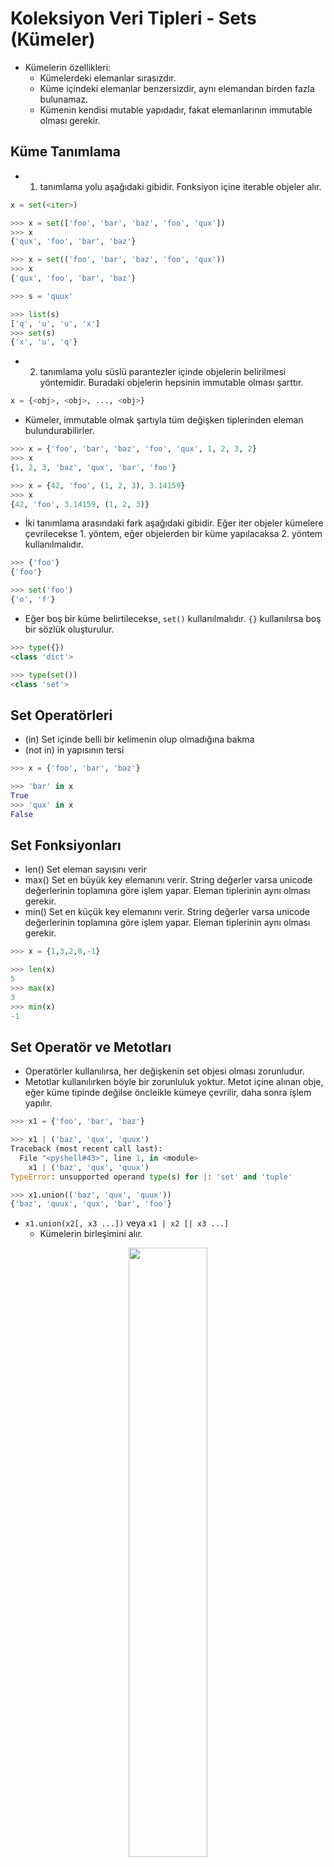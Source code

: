 # Koleksiyon Veri Tipleri - Sets (Kümeler)

- Kümelerin özellikleri:
    - Kümelerdeki elemanlar sırasızdır.
    - Küme içindeki elemanlar benzersizdir, aynı elemandan birden fazla bulunamaz.
    - Kümenin kendisi mutable yapıdadır, fakat elemanlarının immutable olması gerekir.

## Küme Tanımlama

- 1. tanımlama yolu aşağıdaki gibidir. Fonksiyon içine iterable objeler alır.

```python
x = set(<iter>)
```

```python
>>> x = set(['foo', 'bar', 'baz', 'foo', 'qux'])
>>> x
{'qux', 'foo', 'bar', 'baz'}

>>> x = set(('foo', 'bar', 'baz', 'foo', 'qux'))
>>> x
{'qux', 'foo', 'bar', 'baz'}

>>> s = 'quux'

>>> list(s)
['q', 'u', 'u', 'x']
>>> set(s)
{'x', 'u', 'q'}
```

- 2. tanımlama yolu süslü parantezler içinde objelerin belirilmesi yöntemidir. Buradaki objelerin hepsinin immutable olması şarttır.

```python
x = {<obj>, <obj>, ..., <obj>}
```

- Kümeler, immutable olmak şartıyla tüm değişken tiplerinden eleman bulundurabilirler.

```python
>>> x = {'foo', 'bar', 'baz', 'foo', 'qux', 1, 2, 3, 2}
>>> x
{1, 2, 3, 'baz', 'qux', 'bar', 'foo'}

>>> x = {42, 'foo', (1, 2, 3), 3.14159}
>>> x
{42, 'foo', 3.14159, (1, 2, 3)}
```

- İki tanımlama arasındaki fark aşağıdaki gibidir. Eğer iter objeler kümelere çevrilecekse 1. yöntem, eğer objelerden bir küme yapılacaksa 2. yöntem kullanılmalıdır.

```python
>>> {'foo'}
{'foo'}

>>> set('foo')
{'o', 'f'}
```

- Eğer boş bir küme belirtilecekse, `set()` kullanılmalıdır. `{}` kullanılırsa boş bir sözlük oluşturulur.

```python
>>> type({})
<class 'dict'>

>>> type(set())
<class 'set'>
```

## Set Operatörleri

- (in)      Set içinde belli bir kelimenin olup olmadığına bakma
- (not in)  in yapısının tersi

```python
>>> x = {'foo', 'bar', 'baz'}

>>> 'bar' in x
True
>>> 'qux' in x
False
```

## Set Fonksiyonları

- len()     Set eleman sayısını verir
- max()     Set en büyük key elemanını verir. String değerler varsa unicode değerlerinin toplamına göre işlem yapar. Eleman tiplerinin aynı olması gerekir.
- min()     Set en küçük key elemanını verir. String değerler varsa unicode değerlerinin toplamına göre işlem yapar. Eleman tiplerinin aynı olması gerekir.

```python
>>> x = {1,3,2,0,-1}

>>> len(x)
5
>>> max(x)
3
>>> min(x)
-1
```

## Set Operatör ve Metotları

- Operatörler kullanılırsa, her değişkenin set objesi olması zorunludur.
- Metotlar kullanılırken böyle bir zorunluluk yoktur. Metot içine alınan obje, eğer küme tipinde değilse öncleikle kümeye çevrilir, daha sonra işlem yapılır.

```python
>>> x1 = {'foo', 'bar', 'baz'}

>>> x1 | ('baz', 'qux', 'quux')
Traceback (most recent call last):
  File "<pyshell#43>", line 1, in <module>
    x1 | ('baz', 'qux', 'quux')
TypeError: unsupported operand type(s) for |: 'set' and 'tuple'

>>> x1.union(('baz', 'qux', 'quux'))
{'baz', 'quux', 'qux', 'bar', 'foo'}
```

- `x1.union(x2[, x3 ...])` veya `x1 | x2 [| x3 ...]`
    - Kümelerin birleşimini alır.

<p align="center"><img src="https://files.realpython.com/media/t.ca57b915cec6.png" width="50%" /></p>

```python
>>> x1 = {'foo', 'bar', 'baz'}
>>> x2 = {'baz', 'qux', 'quux'}

>>> x1.union(x2)
{'foo', 'qux', 'quux', 'baz', 'bar'}

>>> x1 | x2
{'foo', 'qux', 'quux', 'baz', 'bar'}
```

- `x1.intersection(x2[, x3 ...])` veya `x1 & x2 [& x3 ...]`
    - Kümelerin keşisimini alır.

<p align="center"><img src="https://files.realpython.com/media/t.9c6d33717cdc.png" width="50%" /></p>

```python
>>> x1 = {'foo', 'bar', 'baz'}
>>> x2 = {'baz', 'qux', 'quux'}

>>> x1.intersection(x2)
{'baz'}

>>> x1 & x2
{'baz'}
```

- `x1.difference(x2[, x3 ...])` veya `x1 - x2 [- x3 ...]`
    - Kümelerin farkını alır.

<p align="center"><img src="https://files.realpython.com/media/t.a90b4c323d99.png" width="50%" /></p>

```python
>>> x1 = {'foo', 'bar', 'baz'}
>>> x2 = {'baz', 'qux', 'quux'}

>>> x1.difference(x2)
{'foo', 'bar'}

>>> x1 - x2
{'foo', 'bar'}
```

Eğer birden fazla sayıda kümede fark işlemi yapılırsa, soldan sağa doğru bir ilerleme gözlenecektir.

```python
>>> a = {1, 2, 3, 30, 300}
>>> b = {10, 20, 30, 40}
>>> c = {100, 200, 300, 400}

>>> a.difference(b, c)
{1, 2, 3}

>>> a - b - c
{1, 2, 3}
```

<p align="center"><img src="https://robocrop.realpython.net/?url=https%3A//files.realpython.com/media/t.b37d6f78f99a.png&w=1153&sig=43b3c03ccbeea1cf89d8152472b81c118a065c67" width="70%" /></p>

- `x1.symmetric_difference(x2)` veya `x1 ^ x2 [^ x3 ...]`
    - Kümelerin simetrik farkını alır.

<p align="center"><img src="https://files.realpython.com/media/t.604de51646cc.png" width="50%" /></p>

```python
>>> x1 = {'foo', 'bar', 'baz'}
>>> x2 = {'baz', 'qux', 'quux'}

>>> x1.symmetric_difference(x2)
{'foo', 'qux', 'quux', 'bar'}

>>> x1 ^ x2
{'foo', 'qux', 'quux', 'bar'}
```

Eğer birden fazla kümede simetrik fark işlemi yapılacaksa, `^` operatörü kullanılmalıdır. Metot kullanıldığında hata verecektir.

```python
>>> a = {1, 2, 3, 4, 5}
>>> b = {10, 2, 3, 4, 50}
>>> c = {1, 50, 100}

>>> a ^ b ^ c
{100, 5, 10}

>>> a.symmetric_difference(b, c)
Traceback (most recent call last):
  File "<pyshell#11>", line 1, in <module>
    a.symmetric_difference(b, c)
TypeError: symmetric_difference() takes exactly one argument (2 given)
```

- `x1.isdisjoint(x2)`
    - Eğer iki küme ayrık kümelerse (ortak elemanları yoksa) `True` döner, aksi halde `False` döner.
    - Sadece iki küme arasında işlem yapılabilir.

```python
>>> x1 = {'foo', 'bar', 'baz'}
>>> x2 = {'baz', 'qux', 'quux'}

>>> x1.isdisjoint(x2)
False

>>> x1 = {1, 3, 5}
>>> x2 = {2, 4, 6}

>>> x1.isdisjoint(x2)
True
```

- `x1.issubset(x2)` veya `x1 <= x2`
    - Bir kümenin başka bir kümenin alt kümesi olup olmadığını bulmaya yarar.
    - Eğer bir kümenin tüm elemanları diğer kümede bulunuyorsa `True`, bulunmuyorsa `False` döner.
    - Ayrıca her küme kendisinin de alt kümesi olduğundan, kendi ile işleme sokulursa `True` dönecektir.

```python
>>> x1 = {'foo', 'bar', 'baz'}
>>> x1.issubset({'foo', 'bar', 'baz', 'qux', 'quux'})
True

>>> x2 = {'baz', 'qux', 'quux'}
>>> x1 <= x2
False

>>> x.issubset(x)
True
```

- `x1 < x2`
    - `s.issubset()` fonksiyonuna benzerdir, fakat kendisi ile işleme sokulursa `False` döner.

```python
>>> x1 = {'foo', 'bar'}
>>> x2 = {'foo', 'bar', 'baz'}
>>> x1 < x2
True

>>> x1 = {'foo', 'bar', 'baz'}
>>> x2 = {'foo', 'bar', 'baz'}
>>> x1 < x2
False

>>> x = {1, 2, 3, 4, 5}
>>> x <= x
True
>>> x < x
False
```

- `x1.issuperset(x2)` veya `x1 >= x2`
    - Bir küme, diğer bir kümeyi kapsıyorsa `True`, kapsamıyorsa `False` döner.
    - Her küme kendisini kapsadığı için `True` dönecektir.

```python
>>> x1 = {'foo', 'bar', 'baz'}

>>> x1.issuperset({'foo', 'bar'})
True

>>> x2 = {'baz', 'qux', 'quux'}
>>> x1 >= x2
False

>>> x = {1, 2, 3, 4, 5}
>>> x.issuperset(x)
True
```

- `x1 > x2`
    - `s.issuperset()` fonksiyonuna benzerdir ama kendi ile işleme sokulursa `False` döner.

```python
>>> x1 = {'foo', 'bar', 'baz'}
>>> x2 = {'foo', 'bar'}
>>> x1 > x2
True

>>> x = {1, 2, 3, 4, 5}
>>> x > x
False
```

## Kümeler Üzerinde Değişiklik Yapma

- `x1.update(x2[, x3 ...])` veya `x1 |= x2 [| x3 ...]`
    - Farklılıkları bulup kümeye bunları ekler.

```python
>>> x1 = {'foo', 'bar', 'baz'}
>>> x2 = {'foo', 'baz', 'qux'}

>>> x1 |= x2
>>> x1
{'qux', 'foo', 'bar', 'baz'}

>>> x1.update(['corge', 'garply'])
>>> x1
{'qux', 'corge', 'garply', 'foo', 'bar', 'baz'}
```

- `x1.intersection_update(x2[, x3 ...])` veya `x1 &= x2 [& x3 ...]`
    - İki kümede aynı olan elemanları bularak, önceki kümeye bunları atar.

```python
>>> x1 = {'foo', 'bar', 'baz'}
>>> x2 = {'foo', 'baz', 'qux'}

>>> x1 &= x2
>>> x1
{'foo', 'baz'}

>>> x1.intersection_update(['baz', 'qux'])
>>> x1
{'baz'}
```

- `x1.difference_update(x2[, x3 ...])` veya `x1 -= x2 [| x3 ...]`
    - Kümeler arasında fark işlemi yaparak önceki kümeye sonucu atar.

```python
>>> x1 = {'foo', 'bar', 'baz'}
>>> x2 = {'foo', 'baz', 'qux'}

>>> x1 -= x2
>>> x1
{'bar'}

>>> x1.difference_update(['foo', 'bar', 'qux'])
>>> x1
set()
```

- `x1.symmetric_difference_update(x2)` veya `x1 ^= x2`
    - Kümeler arasında simetrik fark işlemi yaparak önceki kümeye bunları atar.

```python
>>> x1 = {'foo', 'bar', 'baz'}
>>> x2 = {'foo', 'baz', 'qux'}
>>> 
>>> x1 ^= x2
>>> x1
{'bar', 'qux'}
>>> 
>>> x1.symmetric_difference_update(['qux', 'corge'])
>>> x1
{'bar', 'corge'}
```

## Kümeler Üzerinde Ekleme, Çıkarma ve Diğer İşlemler

- `x.add(<elem>)`
    - Kümeye eleman ekler.

```python
>>> x = {'foo', 'bar', 'baz'}

>>> x.add('qux')
>>> x
{'bar', 'baz', 'foo', 'qux'}
```

- `x.remove(<elem>)`
    - Verilen elemanı kümeden kaldırır.
    - Eğer verilen eleman kümede yoksa `KeyError` hatası döner.

```python
>>> x = {'foo', 'bar', 'baz'}

>>> x.remove('baz')
>>> x
{'bar', 'foo'}

>>> x.remove('qux')
Traceback (most recent call last):
  File "<pyshell#58>", line 1, in <module>
    x.remove('qux')
KeyError: 'qux'
```

- `x.discard(<elem>)`
    - Verilen elemanı kümeden kaldırır.
    - Eğer verilen eleman kümede yoksa hata dönmez.

```python
>>> x = {'foo', 'bar', 'baz'}

>>> x.discard('baz')
>>> x
{'bar', 'foo'}

>>> x.discard('qux')
>>> x
{'bar', 'foo'}
```

- `x.pop()`
    - Küme içinden rastgele bir elemanı çıkarır.
    - Eğer küme içinde herhangi bir eleman yoksa `KeyError` hatası döner.

```python
>>> x = {'foo', 'bar', 'baz'}

>>> x.pop()
'bar'
>>> x
{'baz', 'foo'}

>>> x.pop()
'baz'
>>> x
{'foo'}

>>> x.pop()
'foo'
>>> x
set()

>>> x.pop()
Traceback (most recent call last):
  File "<pyshell#82>", line 1, in <module>
    x.pop()
KeyError: 'pop from an empty set'
```

- `x.clear()`
    - Küme içindeki tüm elemanları kaldırır.

```python
>>> x = {'foo', 'bar', 'baz'}
>>> x
{'foo', 'bar', 'baz'}
>>> 
>>> x.clear()
>>> x
set()
```

## Frozen Sets

- `Frozen Set` python içinde built-in bulunan diğer bir veri tipidir.
- Kümelere benzer, tek farkı immutable olmasıdır.
- Yazılım içinde, değiştirilmesi istenmeyen değişken verileri için kullanılır. 
- Küme metotlarından değişiklik yapan metotlar dışındaki tüm metotlar kullanılabilir, fakat değişiklik yapan metotlar kullanılmak istendiği zaman hata verir.

```python
>>> x = frozenset(['foo', 'bar', 'baz'])
>>> x
frozenset({'foo', 'baz', 'bar'})

>>> len(x)
3

>>> x & {'baz', 'qux', 'quux'}
frozenset({'baz'})
```

```python
>>> x = frozenset(['foo', 'bar', 'baz'])

>>> x.add('qux')
Traceback (most recent call last):
  File "<pyshell#127>", line 1, in <module>
    x.add('qux')
AttributeError: 'frozenset' object has no attribute 'add'

>>> x.pop()
Traceback (most recent call last):
  File "<pyshell#129>", line 1, in <module>
    x.pop()
AttributeError: 'frozenset' object has no attribute 'pop'

>>> x.clear()
Traceback (most recent call last):
  File "<pyshell#131>", line 1, in <module>
    x.clear()
AttributeError: 'frozenset' object has no attribute 'clear'

>>> x
frozenset({'foo', 'bar', 'baz'})
```

- `Değişiklik yap ve ata` operatörleri, frozen set yapıları için kullanılabilir.
    - Burada aslında bir değişiklik yapılmamaktadır, yeni bir atama yapılmaktadır. Bundan dolayı immutable durumuna ters değildir.
    - Örnek olarak `x &= s` olarak yazılan kod aslında `x = x & s` anlamı taşımaktadır ve yeni bir atama yapmaktadır.

```python
>>> f = frozenset(['foo', 'bar', 'baz'])
>>> s = {'baz', 'qux', 'quux'}

>>> f &= s
>>> f
frozenset({'baz'})
```

```python
>>> f = frozenset(['foo', 'bar', 'baz'])
>>> id(f)
56992872
>>> s = {'baz', 'qux', 'quux'}

>>> f &= s
>>> f
frozenset({'baz'})
>>> id(f)
56992152
```

- Frozenset yapıları, özellikle immutable eleman isteyen yapılarda (kümeler, sözlüklerin key değerleri) küme özellikleri kullanılmak istendiğinde yararlıdır.

```python
>>> x1 = set(['foo'])
>>> x2 = set(['bar'])
>>> x3 = set(['baz'])
>>> x = {x1, x2, x3}
Traceback (most recent call last):
  File "<pyshell#38>", line 1, in <module>
    x = {x1, x2, x3}
TypeError: unhashable type: 'set'

>>> x1 = frozenset(['foo'])
>>> x2 = frozenset(['bar'])
>>> x3 = frozenset(['baz'])
>>> x = {x1, x2, x3}
>>> x
{frozenset({'bar'}), frozenset({'baz'}), frozenset({'foo'})}
```

```python
>>> x = {1, 2, 3}
>>> y = {'a', 'b', 'c'}
>>> 
>>> d = {x: 'foo', y: 'bar'}
Traceback (most recent call last):
  File "<pyshell#3>", line 1, in <module>
    d = {x: 'foo', y: 'bar'}
TypeError: unhashable type: 'set'

>>> x = frozenset({1, 2, 3})
>>> y = frozenset({'a', 'b', 'c'})
>>> 
>>> d = {x: 'foo', y: 'bar'}
>>> d
{frozenset({1, 2, 3}): 'foo', frozenset({'c', 'a', 'b'}): 'bar'}
```